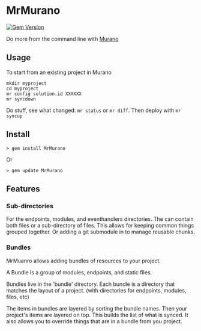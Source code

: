# MrMurano

[![Gem Version](https://badge.fury.io/rb/MrMurano.svg)](https://badge.fury.io/rb/MrMurano)

Do more from the command line with [Murano](https://exosite.com/platform/)

## Usage

To start from an existing project in Murano
```
mkdir myproject
cd myproject
mr config solution.id XXXXXX
mr syncdown
```

Do stuff, see what changed: `mr status` or `mr diff`.
Then deploy with `mr syncup`




## Install

```
> gem install MrMurano
```
Or
```
> gem update MrMurano
```

## Features

### Sub-directories

For the endpoints, modules, and eventhandlers directories. The can contain both
files or a sub-directory of files.  This allows for keeping common things grouped
together.  Or adding a git submodule in to manage reusable chunks.



### Bundles

MrMuanro allows adding bundles of resources to your project.

A Bundle is a group of modules, endpoints, and static files.

Bundles live in the 'bundle' directory.  Each bundle is a directory that matches
the layout of a project. (with directories for endpoints, modules, files, etc)

The items in bundles are layered by sorting the bundle names. Then your project's
items are layered on top.  This builds the list of what is synced.  It also allows
you to override things that are in a bundle from you project.


